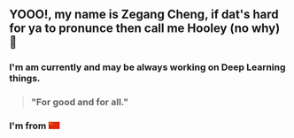 ## YOOO!, my name is Zegang Cheng, if dat's hard for ya to pronunce then call me Hooley (no why) 👋

### I'm am currently and may be always working on Deep Learning things.

> ### "For good and for all."


### I'm from <img src="Flag_of_China.png" alt="drawing" width="20"/>
